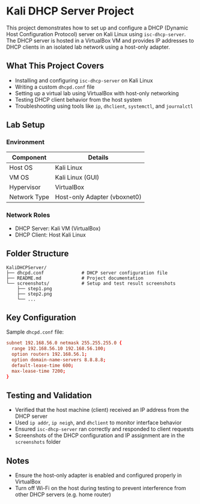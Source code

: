 # Kali DHCP Server Project

This project demonstrates how to set up and configure a DHCP (Dynamic Host Configuration Protocol) server on Kali Linux using `isc-dhcp-server`. The DHCP server is hosted in a VirtualBox VM and provides IP addresses to DHCP clients in an isolated lab network using a host-only adapter.

## What This Project Covers

- Installing and configuring `isc-dhcp-server` on Kali Linux
- Writing a custom `dhcpd.conf` file
- Setting up a virtual lab using VirtualBox with host-only networking
- Testing DHCP client behavior from the host system
- Troubleshooting using tools like `ip`, `dhclient`, `systemctl`, and `journalctl`

## Lab Setup

### Environment

| Component     | Details                     |
|---------------|-----------------------------|
| Host OS       | Kali Linux                  |
| VM OS         | Kali Linux (GUI)            |
| Hypervisor    | VirtualBox                  |
| Network Type  | Host-only Adapter (vboxnet0) |

### Network Roles

- DHCP Server: Kali VM (VirtualBox)
- DHCP Client: Host Kali Linux

## Folder Structure

```
KaliDHCPServer/
├── dhcpd.conf              # DHCP server configuration file
├── README.md               # Project documentation
└── screenshots/            # Setup and test result screenshots
    ├── step1.png
    ├── step2.png
    └── ...
```

## Key Configuration

Sample `dhcpd.conf` file:

```conf
subnet 192.168.56.0 netmask 255.255.255.0 {
  range 192.168.56.10 192.168.56.100;
  option routers 192.168.56.1;
  option domain-name-servers 8.8.8.8;
  default-lease-time 600;
  max-lease-time 7200;
}
```

## Testing and Validation

- Verified that the host machine (client) received an IP address from the DHCP server
- Used `ip addr`, `ip neigh`, and `dhclient` to monitor interface behavior
- Ensured `isc-dhcp-server` ran correctly and responded to client requests
- Screenshots of the DHCP configuration and IP assignment are in the `screenshots` folder

## Notes

- Ensure the host-only adapter is enabled and configured properly in VirtualBox
- Turn off Wi-Fi on the host during testing to prevent interference from other DHCP servers (e.g. home router)
